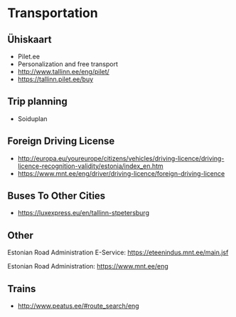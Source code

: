 # Transportation

## Ühiskaart
- Pilet.ee
- Personalization and free transport
- http://www.tallinn.ee/eng/pilet/
- https://tallinn.pilet.ee/buy

## Trip planning
- Soiduplan

## Foreign Driving License
- http://europa.eu/youreurope/citizens/vehicles/driving-licence/driving-licence-recognition-validity/estonia/index_en.htm
- https://www.mnt.ee/eng/driver/driving-licence/foreign-driving-licence

## Buses To Other Cities
- https://luxexpress.eu/en/tallinn-stpetersburg

## Other

Estonian Road Administration E-Service: 
https://eteenindus.mnt.ee/main.jsf

Estonian Road Administration:
https://www.mnt.ee/eng


## Trains
- http://www.peatus.ee/#route_search/eng
